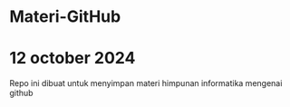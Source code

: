 # Materi-GitHub
# 12 october 2024
Repo ini dibuat untuk menyimpan materi himpunan informatika mengenai github
